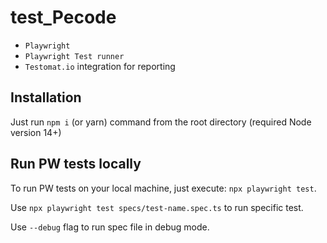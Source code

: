 # test_Pecode

* `Playwright`
* `Playwright Test runner`
* `Testomat.io` integration for reporting

## Installation

Just run `npm i` (or yarn) command from the root directory (required Node version 14+)

## Run PW tests locally

To run PW tests on your local machine, just execute: ```npx playwright test```.

Use `npx playwright test specs/test-name.spec.ts` to run specific test.

Use `--debug` flag to run spec file in debug mode.